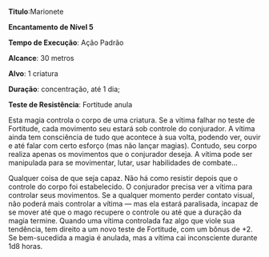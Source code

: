 **Titulo**:Marionete

**Encantamento de Nível 5**

**Tempo de Execução**: Ação Padrão

**Alcance**: 30 metros

**Alvo**: 1 criatura

**Duração**: concentração, até 1 dia;

**Teste de Resistência**: Fortitude anula

Esta magia controla o corpo de uma criatura. Se a vítima falhar no teste de Fortitude, cada movimento seu estará sob controle do conjurador.
A vítima ainda tem consciência de tudo que acontece à sua volta, podendo ver, ouvir e até falar com certo esforço (mas não lançar magias). 
Contudo, seu corpo realiza apenas os movimentos que o conjurador deseja. A vítima pode ser manipulada para se movimentar, lutar, usar habilidades de combate... 

Qualquer coisa de que seja capaz. Não há como resistir depois que o controle do corpo foi estabelecido.
O conjurador precisa ver a vítima para controlar seus movimentos. Se a qualquer momento perder contato visual, não poderá mais controlar a vítima — mas ela estará paralisada, incapaz de se mover até que o mago recupere o controle ou até que a duração da magia termine.
Quando uma vítima controlada faz algo que viole sua tendência, tem direito a um novo teste de Fortitude, com um bônus de +2. Se bem-sucedida a magia é anulada, mas a vítima cai inconsciente durante 1d8 horas.